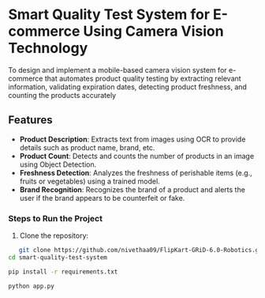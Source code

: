 # Smart Quality Test System for E-commerce Using Camera Vision Technology


To design and implement a mobile-based camera vision system for e-commerce that automates product 
quality testing by extracting relevant information, validating expiration dates, detecting product freshness, 
and counting the products accurately

## Features

- **Product Description**: Extracts text from images using OCR to provide details such as product name, brand, etc.
- **Product Count**: Detects and counts the number of products in an image using Object Detection.
- **Freshness Detection**: Analyzes the freshness of perishable items (e.g., fruits or vegetables) using a trained model.
- **Brand Recognition**: Recognizes the brand of a product and alerts the user if the brand appears to be counterfeit or fake.




### Steps to Run the Project
1. Clone the repository:

```bash
   git clone https://github.com/nivethaa09/FlipKart-GRiD-6.0-Robotics.git
cd smart-quality-test-system

pip install -r requirements.txt

python app.py



